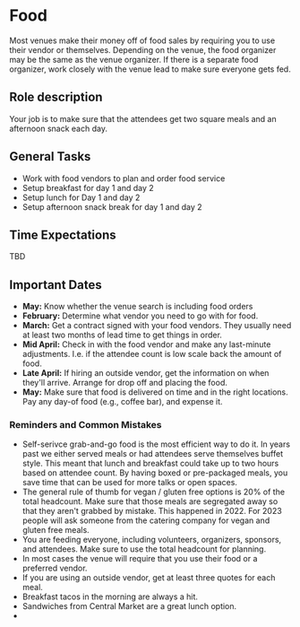# Food

Most venues make their money off of food sales by requiring you to use their vendor or themselves. Depending on the venue, the food organizer may be the same as the venue organizer. If there is a separate food organizer, work closely with the venue lead to make sure everyone gets fed.

## Role description

Your job is to make sure that the attendees get two square meals and an afternoon snack each day.

## General Tasks

* Work with food vendors to plan and order food service
* Setup breakfast for day 1 and day 2
* Setup lunch for Day 1 and day 2
* Setup afternoon snack break for day 1 and day 2

## Time Expectations

TBD

## Important Dates

* **May:** Know whether the venue search is including food orders
* **February:** Determine what vendor you need to go with for food.
* **March:** Get a contract signed with your food vendors. They usually need at least two months of lead time to get things in order.
* **Mid April:** Check in with the food vendor and make any last-minute adjustments. I.e. if the attendee count is low scale back the amount of food.
* **Late April:** If hiring an outside vendor, get the information on when they'll arrive. Arrange for drop off and placing the food.
* **May:** Make sure that food is delivered on time and in the right locations. Pay any day-of food (e.g., coffee bar), and expense it.

### Reminders and Common Mistakes

* Self-serivce grab-and-go food is the most efficient way to do it. In years past we either served meals or had attendees serve themselves buffet style. This meant that lunch and breakfast could take up to two hours based on attendee count. By having boxed or pre-packaged meals, you save time that can be used for more talks or open spaces.
* The general rule of thumb for vegan / gluten free options is 20% of the total headcount. Make sure that those meals are segregated away so that they aren't grabbed by mistake. This happened in 2022. For 2023 people will ask someone from the catering company for vegan and gluten free meals.
* You are feeding everyone, including volunteers, organizers, sponsors, and attendees. Make sure to use the total headcount for planning.
* In most cases the venue will require that you use their food or a preferred vendor.
* If you are using an outside vendor, get at least three quotes for each meal.
* Breakfast tacos in the morning are always a hit.
* Sandwiches from Central Market are a great lunch option. 
* 